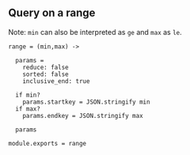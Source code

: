 Query on a range
----------------

Note: `min` can also be interpreted as `ge` and `max` as `le`.

    range = (min,max) ->

      params =
        reduce: false
        sorted: false
        inclusive_end: true

      if min?
        params.startkey = JSON.stringify min
      if max?
        params.endkey = JSON.stringify max

      params

    module.exports = range
